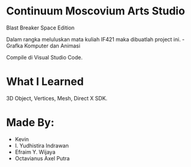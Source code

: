 # Continuum Moscovium Arts Studio

Blast Breaker Space Edition

Dalam rangka meluluskan mata kuliah IF421 maka dibuatlah project ini. - Grafka Komputer dan Animasi

Compile di Visual Studio Code.

# What I Learned

3D Object, Vertices, Mesh, Direct X SDK.

# Made By:
- Kevin
- I. Yudhistira Indrawan
- Efraim Y. Wijaya
- Octavianus Axel Putra
